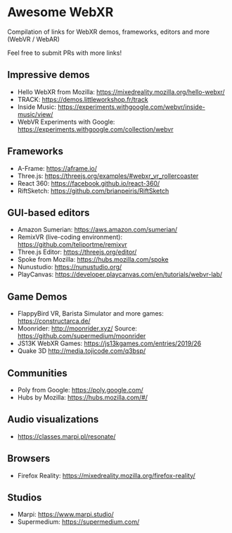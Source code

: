 # Awesome WebXR
Compilation of links for WebXR demos, frameworks, editors and more (WebVR / WebAR)

Feel free to submit PRs with more links! 

## Impressive demos

- Hello WebXR from Mozilla: https://mixedreality.mozilla.org/hello-webxr/
- TRACK: https://demos.littleworkshop.fr/track
- Inside Music: https://experiments.withgoogle.com/webvr/inside-music/view/
- WebVR Experiments with Google: https://experiments.withgoogle.com/collection/webvr

## Frameworks

- A-Frame: https://aframe.io/
- Three.js: https://threejs.org/examples/#webxr_vr_rollercoaster
- React 360: https://facebook.github.io/react-360/
- RiftSketch: https://github.com/brianpeiris/RiftSketch

## GUI-based editors

- Amazon Sumerian: https://aws.amazon.com/sumerian/
- RemixVR (live-coding environment): https://github.com/teliportme/remixvr
- Three.js Editor: https://threejs.org/editor/
- Spoke from Mozilla: https://hubs.mozilla.com/spoke
- Nunustudio: https://nunustudio.org/
- PlayCanvas: https://developer.playcanvas.com/en/tutorials/webvr-lab/

## Game Demos

- FlappyBird VR, Barista Simulator and more games: https://constructarca.de/
- Moonrider: http://moonrider.xyz/ Source: https://github.com/supermedium/moonrider
- JS13K WebXR Games: https://js13kgames.com/entries/2019/26
- Quake 3D http://media.tojicode.com/q3bsp/

## Communities

- Poly from Google: https://poly.google.com/
- Hubs by Mozilla: https://hubs.mozilla.com/#/

## Audio visualizations

- https://classes.marpi.pl/resonate/

## Browsers

- Firefox Reality: https://mixedreality.mozilla.org/firefox-reality/

## Studios

- Marpi: https://www.marpi.studio/
- Supermedium: https://supermedium.com/



